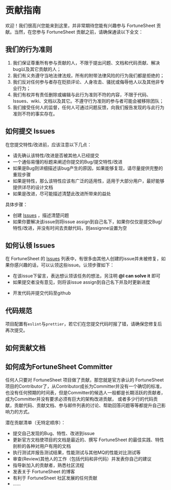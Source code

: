 
# 贡献指南  

  欢迎！我们很高兴您能来到这里，并非常期待您能有兴趣参与 FortuneSheet 贡献。当然，在您参与 FortuneSheet 贡献之前，请确保通读以下全文：

## 我们的行为准则

1. 我们保证尊重所有参与贡献的人，不限于提出问题、文档和代码贡献、解决bug以及其它贡献的人；
2. 我们有义务遵守当地法律法规，所有的附带法律风险的行为我们都是拒绝的；
3. 我们反对任何参与者存在贬损评论、人身攻击、骚扰或侮辱他人以及其他非专业行为；
4. 我们有权并有责任删除或编辑与此行为准则不符的内容，不限于代码、Issues、wiki、文档以及其它。不遵守行为准则的参与者可能会被移除团队；
5. 我们接受任何人的监督，任何人可通过问题反馈，向我们报告发现的与此行为准则不符的事实存在。

<!-- ## 如何参与贡献？

* 贡献文档：浏览文档可以加深您对 FortuneSheet 的了解，一旦发现文档写得不清晰或逻辑混乱的地方，可以订正、修改、补充，您可以通过 [中文论坛](https://support.qq.com/products/288322)或者 [谷歌论坛](https://groups.google.com/g/luckysheet)给予反馈
* 贡献代码：欢迎大家为 FortuneSheet 社区贡献代码，欢迎您认领Open状态的 [Issues](https://github.com/mengshukeji/Luckysheet/issues) 和未完成的特性，提交PR，成为贡献者之一如果您在使用过程中发现有些功能无法满足您的需求或出现问题，请在Issues中记录
* 参与Issue讨论：您可以在任一 [Issues](https://github.com/mengshukeji/Luckysheet/issues) 下发表您的建议
* Review代码：您可以在 [Github](https://github.com/mengshukeji/Luckysheet)上看到所有贡献者提交的PR，您可以Review他们的代码并发表您的建议 -->


## 如何提交 Issues

在您提交特性/改进前，应该注意以下几点：

* 请先确认该特性/改进是否被其他人已经提交
* 一个通俗易懂的标题来阐述你提交的Bug/提交特性/改进
* 如果是Bug则详细描述该bug产生的原因，如果能够复现，请尽量提供完整的重现步骤
* 如果是特性，那么该特性应该有广泛的适用性，适用于大部分用户，最好能够提供详尽的设计文档
* 如果是改进，尽可能描述清楚此改进所带来的益处

具体步骤：

* 创建 [Issues](https://bitbucket.org/netaxtech-team/netax-sheet/issues) ，描述清楚问题
* 如果你要解决该issue则将issue assign到自己名下，如果你仅仅是提交Bug/特性/改进，并没有时间去贡献代码，则assignne设置为空
<!-- * 如果是比较大的特性/改进，尽量先输出设计文档，走 [Luckysheet RFC](https://github.com/mengshukeji/Luckysheet-rfcs) 流程，供其他人review -->

## 如何认领 Issues

在 FortuneSheet 的 [Issues](https://bitbucket.org/netaxtech-team/netax-sheet/issues) 列表中，有很多由其他人创建的issue并未被修复，如果你感兴趣的话，可以认领这些issue。认领步骤如下：

* 在该issue下留言，表达想认领该任务的想法，另注明 **@I can solve it** 即可
* 如果提交者没有意见，则将该issue assign到自己名下并及时更新进度
<!-- * 如果是比较大的特性，尽量先输出设计文档，走 [Luckysheet RFC](https://github.com/mengshukeji/Luckysheet-rfcs) 流程，供其他人review -->
* 开发代码并提交代码至github

## 代码规范

项目配置有`eslint`与`prettier`，若它们在您提交代码时报了错，请确保您修复后再次提交。


## 如何贡献文档

## 如何成为FortuneSheet Committer

任何人只要对 FortuneSheet 项目做了贡献，那您就是官方承认的 FortuneSheet 项目的Contributor了，从Contributor成长为Committer并没有一个确切的标准， 也没有任何预期的时间表，但是Committer的候选人一般都是长期活跃的贡献者，成为Committer并没有要求必须有巨大的架构改进贡献， 或者多少行的代码贡献，贡献代码、贡献文档、参与邮件列表的讨论、帮助回答问题等等都提升自己影响力的方式。

潜在贡献清单（无特定顺序）：

* 提交自己发现的Bug、特性、改进到issue
* 更新官方文档使项目的文档是最近的、撰写 FortuneSheet 的最佳实践、特性剖析的各种对用户有用的文档
* 执行测试并报告测试结果，性能测试与其他MQ的性能对比测试等
* 审查(Review)其他人的工作（包括代码和非代码）并发表你自己的建议
* 指导新加入的贡献者，熟悉社区流程
* 发表关于 FortuneSheet 的博客
* 有利于 FortuneSheet 社区发展的任何贡献
* ......
